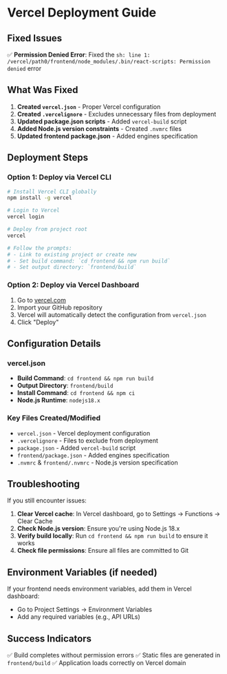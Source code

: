 # Vercel Deployment Guide

## Fixed Issues
✅ **Permission Denied Error**: Fixed the `sh: line 1: /vercel/path0/frontend/node_modules/.bin/react-scripts: Permission denied` error

## What Was Fixed

1. **Created `vercel.json`** - Proper Vercel configuration
2. **Created `.vercelignore`** - Excludes unnecessary files from deployment
3. **Updated package.json scripts** - Added `vercel-build` script
4. **Added Node.js version constraints** - Created `.nvmrc` files
5. **Updated frontend package.json** - Added engines specification

## Deployment Steps

### Option 1: Deploy via Vercel CLI
```bash
# Install Vercel CLI globally
npm install -g vercel

# Login to Vercel
vercel login

# Deploy from project root
vercel

# Follow the prompts:
# - Link to existing project or create new
# - Set build command: `cd frontend && npm run build`
# - Set output directory: `frontend/build`
```

### Option 2: Deploy via Vercel Dashboard
1. Go to [vercel.com](https://vercel.com)
2. Import your GitHub repository
3. Vercel will automatically detect the configuration from `vercel.json`
4. Click "Deploy"

## Configuration Details

### vercel.json
- **Build Command**: `cd frontend && npm run build`
- **Output Directory**: `frontend/build`
- **Install Command**: `cd frontend && npm ci`
- **Node.js Runtime**: `nodejs18.x`

### Key Files Created/Modified
- `vercel.json` - Vercel deployment configuration
- `.vercelignore` - Files to exclude from deployment
- `package.json` - Added `vercel-build` script
- `frontend/package.json` - Added engines specification
- `.nvmrc` & `frontend/.nvmrc` - Node.js version specification

## Troubleshooting

If you still encounter issues:

1. **Clear Vercel cache**: In Vercel dashboard, go to Settings → Functions → Clear Cache
2. **Check Node.js version**: Ensure you're using Node.js 18.x
3. **Verify build locally**: Run `cd frontend && npm run build` to ensure it works
4. **Check file permissions**: Ensure all files are committed to Git

## Environment Variables (if needed)
If your frontend needs environment variables, add them in Vercel dashboard:
- Go to Project Settings → Environment Variables
- Add any required variables (e.g., API URLs)

## Success Indicators
✅ Build completes without permission errors
✅ Static files are generated in `frontend/build`
✅ Application loads correctly on Vercel domain

